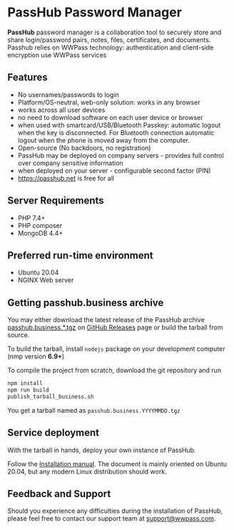 # PassHub Password Manager

**PassHub** password manager is a collaboration tool to securely store and share login/password pairs, notes, files, certificates, and documents. Passhub relies on WWPass technology: authentication and client-side encryption use WWPass services

## Features

- No usernames/passwords to login
- Platform/OS-neutral, web-only solution: works in any browser
- works across all user devices
- no need to download software on each user device or browser
- when used with smartcard/USB/Bluetooth Passkey: automatic logout when the key is disconnected. For Bluetooth connection automatic logout when the phone is moved away from the computer.
- Open-source (No backdoors, no registration)
- PassHub may be deployed on company servers - provides full control over company sensitive information
- when deployed on your server - configurable second factor (PIN)
- https://passhub.net is free for all

## Server Requirements

- PHP 7.4+
- PHP composer
- MongoDB 4.4+

## Preferred run-time environment

- Ubuntu 20.04
- NGINX Web server

## Getting passhub.business archive

You may either download the latest release of the PassHub archive [passhub.business.\*.tgz](https://github.com/wwpass/passhub/releases/download/v1.2.0/passhub.business.20191022.tgz) on [GitHub Releases](https://github.com/wwpass/passhub/) page or build the tarball from source.

To build the tarball, install `nodejs` package on your development computer (nmp version **6.9+**)

To compile the project from scratch, download the git repository and run

```sh
npm install
npm run build
publish_tarball_business.sh
```

You get a tarball named as `passhub.business.YYYYMMDD.tgz`

## Service deployment

With the tarball in hands, deploy your own instance of PassHub.

Follow the [Installation manual](https://github.com/wwpass/passhub/blob/master/InstallingPassHubOnUbuntu20.04.md). The document is mainly oriented on Ubuntu 20.04, but any modern Linux distribution should work.

## Feedback and Support

Should you experience any difficulties during the installation of PassHub, please feel free to contact our support team at support@wwpass.com.
